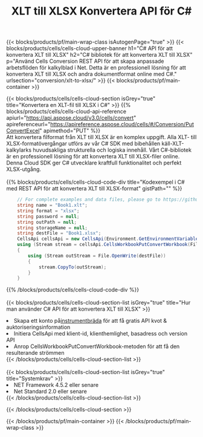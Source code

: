 ﻿---
title: XLT till XLSX Konvertera API för C#
description: " Cloud API:er och SDK:er för Microsoft Excel & OpenOffice Calc. Konvertera kalkylark till fil i annat format."
url: /sv/net/conversion/xlt-to-xlsx/
---
{{< blocks/products/pf/main-wrap-class isAutogenPage="true" >}}
{{< blocks/products/cells/cells-cloud-upper-banner h1="C# API för att konvertera XLT till XLSX" h2="C# bibliotek för att konvertera XLT till XLSX" p="Använd Cells Conversion REST API för att skapa anpassade arbetsflöden för kalkylblad i Net. Detta är en professionell lösning för att konvertera XLT till XLSX och andra dokumentformat online med C#." urlsection="conversion/xlt-to-xlsx/" >}}
{{< blocks/products/pf/main-container >}}

{{< blocks/products/cells/cells-cloud-section isGrey="true" title="Konvertera en XLT-fil till XLSX i C#" >}}
{{% blocks/products/cells/cells-cloud-api-reference apiurl="https://api.aspose.cloud/v3.0/cells/convert" apireferenceurl="https://apireference.aspose.cloud/cells/#/Conversion/PutConvertExcel" apimethod="PUT" %}}
<br/>
Att konvertera filformat från XLT till XLSX är en komplex uppgift. Alla XLT- till XLSX-formatövergångar utförs av vår C# SDK med bibehållen käll-XLT-kalkylarks huvudsakliga strukturella och logiska innehåll. Vårt C#-bibliotek är en professionell lösning för att konvertera XLT till XLSX-filer online. Denna Cloud SDK ger C# utvecklare kraftfull funktionalitet och perfekt XLSX-utgång.
<br/>
<br/>
{{% blocks/products/cells/cells-cloud-code-div title="Kodexempel i C# med REST API för att konvertera XLT till XLSX-format" gistPath="" %}}
 
```cs
    // For complete examples and data files, please go to https://github.com/aspose-cells-cloud/aspose-cells-cloud-dotnet/
    string name = "Book1.xlt";
    string format = "xlsx";
    string password = null;
    string outPath = null;
    string storageName = null;
    string destFile = "Book1.xlsx";
    CellsApi cellsApi = new CellsApi(Environment.GetEnvironmentVariable("ProductClientId"), Environment.GetEnvironmentVariable("ProductClientSecret"));
    using (Stream stream = cellsApi.CellsWorkbookPutConvertWorkbook(File.OpenRead(name), format, password, outPath, storageName))
    {
        using (Stream outStream = File.OpenWrite(destFile))
        {
            stream.CopyTo(outStream);
        }
    }
```
 
{{% /blocks/products/cells/cells-cloud-code-div %}}
<br/>
<br/>
{{< blocks/products/cells/cells-cloud-section-list isGrey="true" title="Hur man använder C# API för att konvertera XLT till XLSX" >}}
<li> Skapa ett konto på<a href="https://dashboard.aspose.cloud/">instrumentbräda</a> för att få gratis API kvot & auktoriseringsinformation</li>
<li>Initiera CellsApi med klient-id, klienthemlighet, basadress och version API</li>
<li>Anrop CellsWorkbookPutConvertWorkbook-metoden för att få den resulterande strömmen</li>
{{< /blocks/products/cells/cells-cloud-section-list >}}
<br/>
<br/>
{{< blocks/products/cells/cells-cloud-section-list isGrey="true" title="Systemkrav" >}}
<li>NET Framework 4.5.2 eller senare</li>
<li>Net Standard 2.0 eller senare</li>
{{< /blocks/products/cells/cells-cloud-section-list >}}

{{< /blocks/products/cells/cells-cloud-section >}}

{{< /blocks/products/pf/main-container >}}
{{< /blocks/products/pf/main-wrap-class >}}
